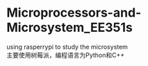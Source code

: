 # Microprocessors-and-Microsystem_EE351s
using rasperrypi to study the microsystem  
主要使用树莓派，编程语言为Python和C++
